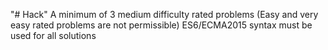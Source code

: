 "# Hack" 
A minimum of 3 medium difficulty rated problems (Easy and very easy rated problems are not permissible)
ES6/ECMA2015 syntax must be used for all solutions
<!-- At least one of your solutions must use a template literal -->
<!-- At least one of your solutions must include a for OR while loop -->
<!-- At least one of your solutions must include a class -->
<!-- At least one of your solutions must include an array -->
<!-- At least one of your solutions must include an arrow function -->
<!-- At least one of your solutions must use a spread operator OR rest parameter -->
